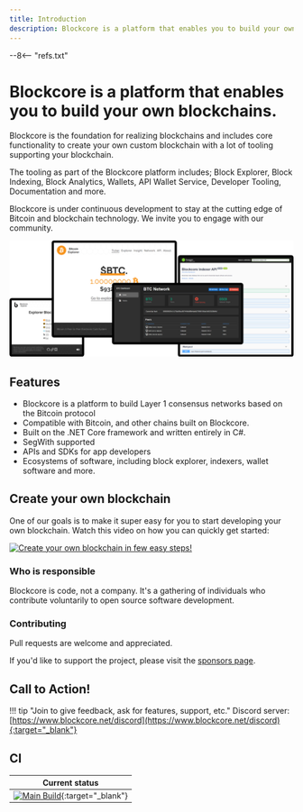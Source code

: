```yaml
---
title: Introduction
description: Blockcore is a platform that enables you to build your own blockchains.
---
```

--8<-- "refs.txt"

# Blockcore is a platform that enables you to build your own blockchains.

Blockcore is the foundation for realizing blockchains and includes core functionality to create your own custom blockchain with a lot of tooling supporting your blockchain.

The tooling as part of the Blockcore platform includes; Block Explorer, Block Indexing, Block Analytics, Wallets, API Wallet Service, Developer Tooling, Documentation and more.

Blockcore is under continuous development to stay at the cutting edge of Bitcoin and blockchain technology. We invite you to engage with our community.

![](./img/BlockcoreScreenshots.png)

## Features

* Blockcore is a platform to build Layer 1 consensus networks based on the Bitcoin protocol
* Compatible with Bitcoin, and other chains built on Blockcore.
* Built on the .NET Core framework and written entirely in C#.
* SegWith supported
* APIs and SDKs for app developers
* Ecosystems of software, including block explorer, indexers, wallet software and more.

## Create your own blockchain

One of our goals is to make it super easy for you to start developing your own blockchain. Watch this video on how you can quickly get started:

[![Create your own blockchain in few easy steps!](https://img.youtube.com/vi/cChDtZ1zllg/mqdefault.jpg)](https://www.youtube.com/watch?v=cChDtZ1zllg "Create your own blockchain in few easy steps!")

### Who is responsible

Blockcore is code, not a company. It's a gathering of individuals who contribute voluntarily to open source software development.

### Contributing

Pull requests are welcome and appreciated.

If you'd like to support the project, please visit the [sponsors page](https://www.blockcore.net/sponsors).

## Call to Action!

!!! tip "Join to give feedback, ask for features, support, etc."
	Discord server: [https://www.blockcore.net/discord](https://www.blockcore.net/discord){:target="_blank"}  

## CI

| Current status                                               |
| ------------------------------------------------------------ |
| [![Main Build](https://github.com/block-core/documentation/actions/workflows/publish.yml/badge.svg)](https://github.com/block-core/documentation/actions/workflows/publish.yml){:target="_blank"} |
